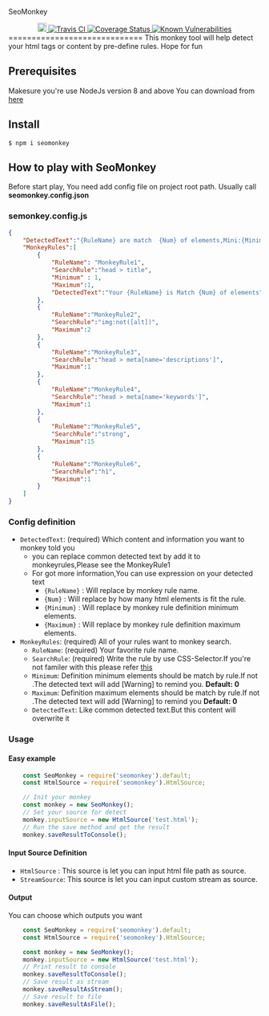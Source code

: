 SeoMonkey

<div align="center">
  <a href="https://badge.fury.io/js/seomonkey">
    <img src="https://badge.fury.io/js/seomonkey.svg" alt="npm version" height="18">
  </a>
  <a href="https://travis-ci.org/a9261/HtmlSEO">
    <img src="https://travis-ci.org/a9261/HtmlSEO.svg?branch=master" alt="Travis CI" />
  </a>
  <a href='https://coveralls.io/github/a9261/HtmlSEO?branch=master'>
    <img src='https://coveralls.io/repos/github/a9261/HtmlSEO/badge.svg?branch=master' alt='Coverage Status' />
  </a>
  <a href="https://snyk.io/test/github/a9261/HtmlSEO?targetFile=package.json">
    <img src="https://snyk.io/test/github/a9261/HtmlSEO/badge.svg?targetFile=package.json" alt="Known Vulnerabilities" data-canonical-src="https://snyk.io/test/github/a9261/HtmlSEO?targetFile=package.json" style="max-width:100%;">
  </a>
</div>
=============================
This monkey tool will help detect your html tags or content by pre-define rules.
Hope for fun

## Prerequisites
Makesure you're use NodeJs version 8 and above
You can download from 
[here](https://nodejs.org/en/) 

## Install

```
$ npm i seomonkey
```

## How to play with SeoMonkey
Before start play, You need add config file on project root path.
Usually call **seomonkey.config.json**
### semonkey.config.js
```json
{
    "DetectedText":"{RuleName} are match  {Num} of elements,Mini:{Minimum} Max:{Maximum}",
    "MonkeyRules":[
        {
            "RuleName": "MonkeyRule1",
            "SearchRule":"head > title",
            "Minimum" : 1,
            "Maximum":1,
            "DetectedText":"Your {RuleName} is Match {Num} of elements"
        },
        {
            "RuleName":"MonkeyRule2",
            "SearchRule":"img:not([alt])",
            "Maximum":2
        },
        {
            "RuleName":"MonkeyRule3",
            "SearchRule":"head > meta[name='descriptions']",
            "Maximum":1
        },
        {
            "RuleName":"MonkeyRule4",
            "SearchRule":"head > meta[name='keywords']",
            "Maximum":1
        },
        {
            "RuleName":"MonkeyRule5",
            "SearchRule":"strong",
            "Maximum":15
        },
        {
            "RuleName":"MonkeyRule6",
            "SearchRule":"h1",
            "Maximum":1
        }
    ]
}
```

### Config definition

- `DetectedText`: (required) Which content and information you want to monkey told you
    - you can replace common detected text by add it to monkeyrules,Please see the MonkeyRule1
    - For got more information,You can use expression on your detected text
        - `{RuleName}` : Will replace by monkey rule name.
        - `{Num}`      : Will replace by how many html elements is fit the rule.
        - `{Minimum}` : Will replace by monkey rule definition minimum elements.
        - `{Maximum}` : Will replace by monkey rule definition maximum elements.
- `MonkeyRules`: (required) All of your rules want to monkey search.
    - `RuleName`: (required) Your favorite rule name. 
    - `SearchRule`: (required) Write the rule by use CSS-Selector.If you're not familer with this
    please refer [this](https://developer.mozilla.org/en-US/docs/Web/CSS/CSS_Selectors)
    - `Minimum`: Definition minimum elements should be match by rule.If not .The detected text will add [Warning] to remind you. **Default: 0**
    - `Maximum`: Definition maximum elements should be match by rule.If not .The detected text will add [Warning] to remind you **Default: 0**
    - `DetectedText`: Like common detected text.But this content will overwrite it
### Usage
#### Easy example
```javascript
    const SeoMonkey = require('seomonkey').default;
    const HtmlSource = require('seomonkey').HtmlSource;

    // Init your monkey
    const monkey = new SeoMonkey();
    // Set your source for detect
    monkey.inputSource = new HtmlSource('test.html');
    // Run the save method and get the result
    monkey.saveResultToConsole();
```
#### Input Source Definition
- `HtmlSource`  : This source is let you can input html file path as source.
- `StreamSource`: This source is let you can input custom stream  as source.
#### Output
You can choose which outputs you want
```javascript
    const SeoMonkey = require('seomonkey').default;
    const HtmlSource = require('seomonkey').HtmlSource;

    const monkey = new SeoMonkey();
    monkey.inputSource = new HtmlSource('test.html');
    // Print result to console
    monkey.saveResultToConsole();
    // Save result as stream
    monkey.saveResultAsStream();
    // Save result to file  
    monkey.saveResultAsFile();
```

